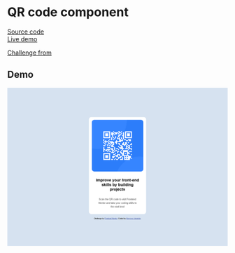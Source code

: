 # QR code component

[Source code](https://github.com/chriskodehub/FEM-1_QR-code-component/)  
[Live demo](https://chriskodehub.github.io/FEM-1_QR-code-component/)  

[Challenge from](https://www.frontendmentor.io/solutions/qr-code-component-g0YvCa7rB)

## Demo

![Demo](images/demo.png)